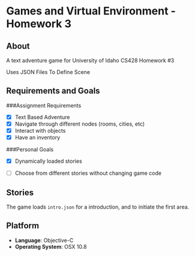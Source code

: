 Games and Virtual Environment - Homework 3
=============

About
------
A text adventure game for University of Idaho CS428 Homework #3

Uses JSON Files To Define Scene

Requirements and Goals
------

###Assignment Requirements

- [x] Text Based Adventure
- [x] Navigate through different nodes (rooms, cities, etc)
- [x] Interact with objects
- [x] Have an inventory

###Personal Goals

- [x] Dynamically loaded stories
- [ ] Choose from different stories without changing game code


Stories
------
The game loads `intro.json` for a introduction, and to initiate the first area.


Platform
-------
- <b>Language</b>: Objective-C
- <b>Operating System</b>: OSX 10.8
